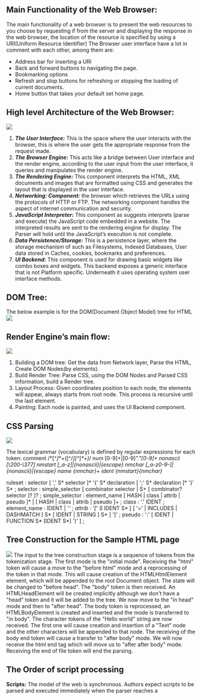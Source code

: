 
## Main Functionality of the Web Browser:

The main functionality of a web browser is to present the web resources to you choose by requesting if from the server and displaying the response in the web browser, the location of the resource is specified by using a URI(Uniform Resource Identifier)
The Browser user interface have a lot in comment with each other, among them are:
-	Address bar for inserting a URI
-	Back and forward buttons to navigating the page.
-	Bookmarking options
-	Refresh and stop buttons for refreshing or stopping the loading of current documents.
- Home button that takes your default set home page.

## High level Architecture of the Web Browser:

<img src="./Week-1/highlevel-arch.jpg"/>
 
1.	***The User Interface:*** This is the space where the user interacts with the browser, this is where the user gets the appropriate response from the request made.
2.	***The Browser Engine:*** This acts like a bridge between User interface and the render engine, according to the user input from the user interface, it queries and manipulates the render engine.
3.	***The Rendering Engine:*** This component interprets the HTML, XML documents and images that are formatted using CSS and generates the layout that is displayed in the user interface.
4.	***Networking: Component:***  the browser which retrieves the URLs using the protocols of HTTP or FTP. The networking component handles the aspect of internet communication and security.
5.	***JavaScript Interpreter:*** This component as suggests interprets (parse and execute) the JavaScript code embedded in a website. The interpreted results are sent to the rendering engine for display. The Parser will hold until the JavaScript’s execution is not complete.
6.	***Data Persistence/Storage:*** This is a persistence layer, where the storage mechanism of such as Filesystems, Indexed Databases, User data stored in Caches, cookies, bookmarks and preferences.
7.	***UI Backend:*** This component is used for drawing basic widgets like combo boxes and widgets. This backend exposes a generic interface that is not Platform specific. Underneath it uses operating system user interface methods.

## DOM Tree:
The below example is for the DOM(Document Object Model) tree for HTML
<img src="./Week-1/dom-tree.jpg"/> 

## Render Engine’s main flow:
<img src="./Week-1/render-mainflow.jpg"/> 
 
1.	Building a DOM tree: Get the data from Network layer, Parse the HTML, Create DOM Nodes(by elements). 
2.	Build Render Tree: Parse CSS, using the DOM Nodes and Parsed CSS information, build a Render tree. 
3.	Layout Process: Given coordinates position to each node, the elements will appear, always starts from root node. This process is recursive until the last element.
4.	Painting: Each node is painted, and uses the UI Backend component.


## CSS Parsing 
<img src="./Week-1/css-parse.jpg"/> 
 
The lexical grammar (vocabulary) is defined by regular expressions for each token:
comment   \/\*[^*]*\*+([^/*][^*]*\*+)*\/
num       [0-9]+|[0-9]*"."[0-9]+
nonascii  [\200-\377]
nmstart   [_a-z]|{nonascii}|{escape}
nmchar    [_a-z0-9-]|{nonascii}|{escape}
name      {nmchar}+
ident     {nmstart}{nmchar}*

ruleset
  : selector [ ',' S* selector ]*
    '{' S* declaration [ ';' S* declaration ]* '}' S*
  ;
selector
  : simple_selector [ combinator selector | S+ [ combinator? selector ]? ]?
  ;
simple_selector
  : element_name [ HASH | class | attrib | pseudo ]*
  | [ HASH | class | attrib | pseudo ]+
  ;
class
  : '.' IDENT
  ;
element_name
  : IDENT | '*'
  ;
attrib
  : '[' S* IDENT S* [ [ '=' | INCLUDES | DASHMATCH ] S*
    [ IDENT | STRING ] S* ] ']'
  ;
pseudo
  : ':' [ IDENT | FUNCTION S* [IDENT S*] ')' ]
  ;

## Tree Construction for the Sample HTML page
<img src="./Week-1/tree-constr.jpg"/> 
The input to the tree construction stage is a sequence of tokens from the tokenization stage. The first mode is the "initial mode". Receiving the "html" token will cause a move to the "before html" mode and a reprocessing of the token in that mode. This will cause creation of the HTMLHtmlElement element, which will be appended to the root Document object.
The state will be changed to "before head". The "body" token is then received. An HTMLHeadElement will be created implicitly although we don't have a "head" token and it will be added to the tree.
We now move to the "in head" mode and then to "after head". The body token is reprocessed, an HTMLBodyElement is created and inserted and the mode is transferred to "in body".
The character tokens of the "Hello world" string are now received. The first one will cause creation and insertion of a "Text" node and the other characters will be appended to that node.
The receiving of the body end token will cause a transfer to "after body" mode. We will now receive the html end tag which will move us to "after after body" mode. Receiving the end of file token will end the parsing.

## The Order of script processing 
**Scripts:**
The model of the web is synchronous. Authors expect scripts to be parsed and executed immediately when the parser reaches a <script> tag. The parsing of the document halts until the script has been executed. If the script is external then the resource must first be fetched from the network - this is also done synchronously, and parsing halts until the resource is fetched. This was the model for many years and is also specified in HTML4 and 5 specifications. Authors can add the "defer" attribute to a script, in which case it will not halt document parsing and will execute after the document is parsed. HTML5 adds an option to mark the script as asynchronous so it will be parsed and executed by a different thread.
**Scripts:**
Style sheets on the other hand have a different model. Conceptually it seems that since style sheets don't change the DOM tree, there is no reason to wait for them and stop the document parsing. There is an issue, though, of scripts asking for style information during the document parsing stage. If the style is not loaded and parsed yet, the script will get wrong answers and apparently this caused lots of problems. It seems to be an edge case but is quite common. 

## Layout:
The layout process is done after the construction of the render tree, When the renderer is created and added to the tree, it doesn’t have the position and the size. The process of calculating these values Is called the Layout. Each node where to be appeared is determined here. The position of the root is rendered as (0,0) and its dimensions are the viewport visible part of the browser window. 
The Layout usually has this pattern:
1.	Parent renderer determines its own width.
2.	Parent goes over children and:
  	- Place the child renderer (sets its x and y).
   	- Calls child layout if needed - they are dirty or we are in a global layout, or for some other reason - which calculates the child's height.
3.	Parent uses children's accumulative heights and the heights of margins and padding to set its own height - this will be used by the parent renderer's parent.

## Painting
The painting order is in which the elements are stacked in the stacking contexts. This order affects painting since the stacks are painted from back to front. The stacking order of block renderer is :
1.	Background color
2.	Background Image
3.	Border
4.	Children
5.	Outline
Both Layout and painting are incremental activities in the page until all the nodes are covered.
